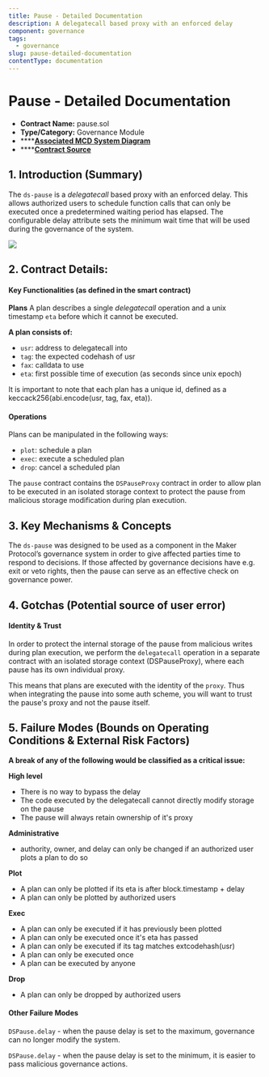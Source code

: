 ```yaml
---
title: Pause - Detailed Documentation
description: A delegatecall based proxy with an enforced delay
component: governance
tags:
  - governance
slug: pause-detailed-documentation
contentType: documentation
---
```


# Pause - Detailed Documentation

- **Contract Name:** pause.sol
- **Type/Category:** Governance Module
- \*\*\*\*[**Associated MCD System Diagram**](https://github.com/makerdao/dss/wiki#system-architecture)
- \*\*\*\*[**Contract Source**](https://github.com/dapphub/ds-pause/blob/master/src/pause.sol)

## 1. Introduction \(Summary\)

The `ds-pause` is a _delegatecall_ based proxy with an enforced delay. This allows authorized users to schedule function calls that can only be executed once a predetermined waiting period has elapsed. The configurable delay attribute sets the minimum wait time that will be used during the governance of the system.

![](/images/documentation/pause.png)

## 2. Contract Details:

#### Key Functionalities \(as defined in the smart contract\)

**Plans** A plan describes a single _delegatecall_ operation and a unix timestamp `eta` before which it cannot be executed.

**A plan consists of:**

- `usr`: address to delegatecall into
- `tag`: the expected codehash of usr
- `fax`: calldata to use
- `eta`: first possible time of execution \(as seconds since unix epoch\)

It is important to note that each plan has a unique id, defined as a keccack256\(abi.encode\(usr, tag, fax, eta\)\).

#### **Operations**

Plans can be manipulated in the following ways:

- `plot`: schedule a plan
- `exec`: execute a scheduled plan
- `drop`: cancel a scheduled plan

The `pause` contract contains the `DSPauseProxy` contract in order to allow plan to be executed in an isolated storage context to protect the pause from malicious storage modification during plan execution.

## 3. Key Mechanisms & Concepts

The `ds-pause` was designed to be used as a component in the Maker Protocol’s governance system in order to give affected parties time to respond to decisions. If those affected by governance decisions have e.g. exit or veto rights, then the pause can serve as an effective check on governance power.

## 4. Gotchas \(Potential source of user error\)

#### **Identity & Trust**

In order to protect the internal storage of the pause from malicious writes during plan execution, we perform the `delegatecall` operation in a separate contract with an isolated storage context \(DSPauseProxy\), where each pause has its own individual proxy.

This means that plans are executed with the identity of the `proxy`. Thus when integrating the pause into some auth scheme, you will want to trust the pause's proxy and not the pause itself.

## 5. Failure Modes \(Bounds on Operating Conditions & External Risk Factors\)

**A break of any of the following would be classified as a critical issue:**

**High level**

- There is no way to bypass the delay
- The code executed by the delegatecall cannot directly modify storage on the pause
- The pause will always retain ownership of it's proxy

**Administrative**

- authority, owner, and delay can only be changed if an authorized user plots a plan to do so

**Plot**

- A plan can only be plotted if its eta is after block.timestamp + delay
- A plan can only be plotted by authorized users

**Exec**

- A plan can only be executed if it has previously been plotted
- A plan can only be executed once it's eta has passed
- A plan can only be executed if its tag matches extcodehash\(usr\)
- A plan can only be executed once
- A plan can be executed by anyone

**Drop**

- A plan can only be dropped by authorized users

#### Other Failure Modes

`DSPause.delay` - when the pause delay is set to the maximum, governance can no longer modify the system.

`DSPause.delay` - when the pause delay is set to the minimum, it is easier to pass malicious governance actions.
